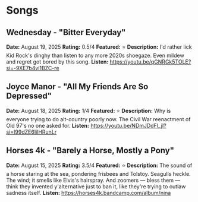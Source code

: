 # Songs

## Wednesday - "Bitter Everyday"
**Date:** August 19, 2025
**Rating:** 0.5/4
**Featured:** ⭐
**Description:** I'd rather lick Kid Rock's dinghy than listen to any more 2020s shoegaze. Even mildew and regret got bored by this song.
**Listen:** https://youtu.be/qGNRGk5TOLE?si=-9XE7b4vi1BZC-re

## Joyce Manor - "All My Friends Are So Depressed"
**Date:** August 18, 2025
**Rating:** 1/4
**Featured:** ⭐
**Description:** Why is everyone trying to do alt-country poorly now. The Civil War reenactment of Old 97's no one asked for.
**Listen:** https://youtu.be/NDmJDdFl_jI?si=I99dZE6IilHRunLr

## Horses 4k - "Barely a Horse, Mostly a Pony"
**Date:** August 15, 2025
**Rating:** 3.5/4
**Featured:** ⭐
**Description:** The sound of a horse staring at the sea, pondering frisbees and Tolstoy. Seagulls heckle. The wind; it smells like Elvis's hairspray. And zoomers — bless them — think they invented y'alternative just to ban it, like they're trying to outlaw sadness itself.
**Listen:** https://horses4k.bandcamp.com/album/nina
